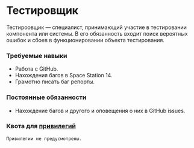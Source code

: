 # Тестировщик

Тестироовщик — специалист, принимающий участие в тестировании компонента или системы. В его обязанность входит поиск вероятных ошибок и сбоев в функционировании объекта тестирования.

### Требуемые навыки

- Работа с GitHub.
- Нахождения багов в Space Station 14.
- Грамотно писать баг репорты.

### Постоянные обязанности

- Нахождение багов и другого и оповещения о них в GitHub issues.

### Квота для [привилегий](../../privilege.md)
`Привилегии не предусмотрены.`